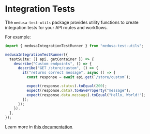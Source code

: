 # Integration Tests

The `medusa-test-utils` package provides utility functions to create integration tests for your API routes and workflows.

For example:

```ts
import { medusaIntegrationTestRunner } from "medusa-test-utils";

medusaIntegrationTestRunner({
  testSuite: ({ api, getContainer }) => {
    describe("Custom endpoints", () => {
      describe("GET /store/custom", () => {
        it("returns correct message", async () => {
          const response = await api.get(`/store/custom`);

          expect(response.status).toEqual(200);
          expect(response.data).toHaveProperty("message");
          expect(response.data.message).toEqual("Hello, World!");
        });
      });
    });
  },
});
```

Learn more in [this documentation](https://docs.medusajs.com/v2/debugging-and-testing/testing-tools/integration-tests).
